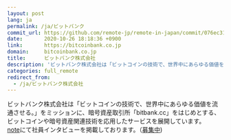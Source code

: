 ```yaml
---
layout: post
lang: ja
permalink: /ja/ビットバンク
commit_url: https://github.com/remote-jp/remote-in-japan/commit/076ec31ccecb8e3ca3771fd09996400c858f467f
date:       2020-10-26 18:18:36 +0900
link:       https://bitcoinbank.co.jp
domain:     bitcoinbank.co.jp
title:      ビットバンク株式会社
description: 'ビットバンク株式会社は「ビットコインの技術で、世界中にあらゆる価値を流通させる。」をミッションに、暗号資産取引所「bitbank.cc」をはじめとする、ビットコインや暗号資産関連技術を応用したサービスを展開しています。 noteにて社員インタビューを掲載しております。（募集中)'
categories: full_remote
redirect_from:
  - /ja/ビットバンク株式会社
---
```


<p>ビットバンク株式会社は「ビットコインの技術で、世界中にあらゆる価値を流通させる。」をミッションに、暗号資産取引所「bitbank.cc」をはじめとする、ビットコインや暗号資産関連技術を応用したサービスを展開しています。<br /><a href="https://note.com/bitbank">note</a>にて社員インタビューを掲載しております。（<a href="https://hrmos.co/pages/bitbank/jobs">募集中</a>)</p>
